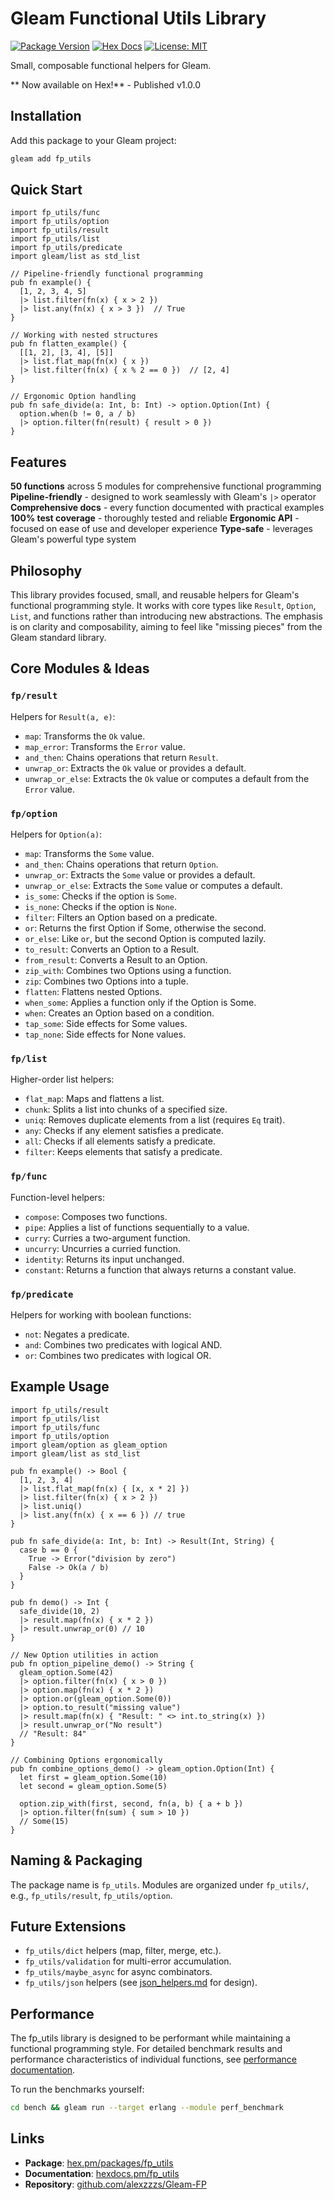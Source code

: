 # Gleam Functional Utils Library

[![Package Version](https://img.shields.io/hexpm/v/fp_utils)](https://hex.pm/packages/fp_utils)
[![Hex Docs](https://img.shields.io/badge/hex-docs-ffaff3)](https://hexdocs.pm/fp_utils/)
[![License: MIT](https://img.shields.io/badge/License-MIT-yellow.svg)](https://opensource.org/licenses/MIT)

Small, composable functional helpers for Gleam.

** Now available on Hex!** - Published v1.0.0

## Installation

Add this package to your Gleam project:

```sh
gleam add fp_utils
```

## Quick Start

```gleam
import fp_utils/func
import fp_utils/option
import fp_utils/result
import fp_utils/list
import fp_utils/predicate
import gleam/list as std_list

// Pipeline-friendly functional programming
pub fn example() {
  [1, 2, 3, 4, 5]
  |> list.filter(fn(x) { x > 2 })
  |> list.any(fn(x) { x > 3 })  // True
}

// Working with nested structures
pub fn flatten_example() {
  [[1, 2], [3, 4], [5]]
  |> list.flat_map(fn(x) { x })
  |> list.filter(fn(x) { x % 2 == 0 })  // [2, 4]
}

// Ergonomic Option handling
pub fn safe_divide(a: Int, b: Int) -> option.Option(Int) {
  option.when(b != 0, a / b)
  |> option.filter(fn(result) { result > 0 })
}
```

## Features

 **50 functions** across 5 modules for comprehensive functional programming
 **Pipeline-friendly** - designed to work seamlessly with Gleam's `|>` operator
 **Comprehensive docs** - every function documented with practical examples
 **100% test coverage** - thoroughly tested and reliable
 **Ergonomic API** - focused on ease of use and developer experience
 **Type-safe** - leverages Gleam's powerful type system

## Philosophy

This library provides focused, small, and reusable helpers for Gleam's functional programming style. It works with core types like `Result`, `Option`, `List`, and functions rather than introducing new abstractions. The emphasis is on clarity and composability, aiming to feel like "missing pieces" from the Gleam standard library.

## Core Modules & Ideas

### `fp/result`
Helpers for `Result(a, e)`:
- `map`: Transforms the `Ok` value.
- `map_error`: Transforms the `Error` value.
- `and_then`: Chains operations that return `Result`.
- `unwrap_or`: Extracts the `Ok` value or provides a default.
- `unwrap_or_else`: Extracts the `Ok` value or computes a default from the `Error` value.

### `fp/option`
Helpers for `Option(a)`:
- `map`: Transforms the `Some` value.
- `and_then`: Chains operations that return `Option`.
- `unwrap_or`: Extracts the `Some` value or provides a default.
- `unwrap_or_else`: Extracts the `Some` value or computes a default.
- `is_some`: Checks if the option is `Some`.
- `is_none`: Checks if the option is `None`.
- `filter`: Filters an Option based on a predicate.
- `or`: Returns the first Option if Some, otherwise the second.
- `or_else`: Like `or`, but the second Option is computed lazily.
- `to_result`: Converts an Option to a Result.
- `from_result`: Converts a Result to an Option.
- `zip_with`: Combines two Options using a function.
- `zip`: Combines two Options into a tuple.
- `flatten`: Flattens nested Options.
- `when_some`: Applies a function only if the Option is Some.
- `when`: Creates an Option based on a condition.
- `tap_some`: Side effects for Some values.
- `tap_none`: Side effects for None values.

### `fp/list`
Higher-order list helpers:
- `flat_map`: Maps and flattens a list.
- `chunk`: Splits a list into chunks of a specified size.
- `uniq`: Removes duplicate elements from a list (requires `Eq` trait).
- `any`: Checks if any element satisfies a predicate.
- `all`: Checks if all elements satisfy a predicate.
- `filter`: Keeps elements that satisfy a predicate.

### `fp/func`
Function-level helpers:
- `compose`: Composes two functions.
- `pipe`: Applies a list of functions sequentially to a value.
- `curry`: Curries a two-argument function.
- `uncurry`: Uncurries a curried function.
- `identity`: Returns its input unchanged.
- `constant`: Returns a function that always returns a constant value.

### `fp/predicate`
Helpers for working with boolean functions:
- `not`: Negates a predicate.
- `and`: Combines two predicates with logical AND.
- `or`: Combines two predicates with logical OR.

## Example Usage

```gleam
import fp_utils/result
import fp_utils/list
import fp_utils/func
import fp_utils/option
import gleam/option as gleam_option
import gleam/list as std_list

pub fn example() -> Bool {
  [1, 2, 3, 4]
  |> list.flat_map(fn(x) { [x, x * 2] })
  |> list.filter(fn(x) { x > 2 })
  |> list.uniq()
  |> list.any(fn(x) { x == 6 }) // true
}

pub fn safe_divide(a: Int, b: Int) -> Result(Int, String) {
  case b == 0 {
    True -> Error("division by zero")
    False -> Ok(a / b)
  }
}

pub fn demo() -> Int {
  safe_divide(10, 2)
  |> result.map(fn(x) { x * 2 })
  |> result.unwrap_or(0) // 10
}

// New Option utilities in action
pub fn option_pipeline_demo() -> String {
  gleam_option.Some(42)
  |> option.filter(fn(x) { x > 0 })
  |> option.map(fn(x) { x * 2 })
  |> option.or(gleam_option.Some(0))
  |> option.to_result("missing value")
  |> result.map(fn(x) { "Result: " <> int.to_string(x) })
  |> result.unwrap_or("No result")
  // "Result: 84"
}

// Combining Options ergonomically
pub fn combine_options_demo() -> gleam_option.Option(Int) {
  let first = gleam_option.Some(10)
  let second = gleam_option.Some(5)

  option.zip_with(first, second, fn(a, b) { a + b })
  |> option.filter(fn(sum) { sum > 10 })
  // Some(15)
}
```

## Naming & Packaging

The package name is `fp_utils`.
Modules are organized under `fp_utils/`, e.g., `fp_utils/result`, `fp_utils/option`.

## Future Extensions

- `fp_utils/dict` helpers (map, filter, merge, etc.).
- `fp_utils/validation` for multi-error accumulation.
- `fp_utils/maybe_async` for async combinators.
- `fp_utils/json` helpers (see [json_helpers.md](json_helpers.md) for design).

## Performance

The fp_utils library is designed to be performant while maintaining a functional programming style. For detailed benchmark results and performance characteristics of individual functions, see [performance documentation](performance.md).

To run the benchmarks yourself:

```bash
cd bench && gleam run --target erlang --module perf_benchmark
```

## Links

- **Package**: [hex.pm/packages/fp_utils](https://hex.pm/packages/fp_utils)
- **Documentation**: [hexdocs.pm/fp_utils](https://hexdocs.pm/fp_utils/)
- **Repository**: [github.com/alexzzzs/Gleam-FP](https://github.com/alexzzzs/Gleam-FP)